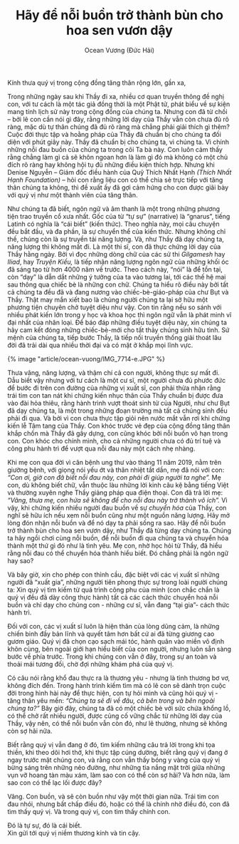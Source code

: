 ﻿---
title: Hãy để nỗi buồn trở thành bùn cho hoa sen vươn dậy
author: Ocean Vương (Đức Hải)
---

Kính thưa quý vị trong cộng đồng tăng thân rộng lớn, gần xa,

Trong những ngày sau khi Thầy đi xa, nhiều cơ quan truyền thông đề nghị con, với tư cách là một tác giả đồng thời là một Phật tử, phát biểu về sự kiện mang tính lịch sử này trong cộng đồng của chúng ta. Nhưng con đã từ chối – bởi lẽ con cần nói gì đây, rằng những lời dạy của Thầy vẫn còn chưa đủ rõ ràng, mặc dù tự thân chúng đã đủ rõ ràng mà chẳng phải giải thích gì thêm? Cuộc đời thực tập và hoằng pháp của Thầy đã chuẩn bị cho chúng ta đối diện với phút giây này. Thầy đã chuẩn bị cho chúng ta, vì chúng ta. Vì chính những nỗi đau buồn của chúng ta trong cõi Ta bà này. Con luôn cảm thấy rằng chẳng làm gì cả sẽ khôn ngoan hơn là làm gì đó mà không có một chủ đích rõ ràng hay không hội tụ đủ những điều kiện thích hợp. Nhưng khi Denise Nguyễn – Giám đốc điều hành của Quỹ Thích Nhất Hạnh *(Thích Nhất Hạnh Foundation)* – hỏi con rằng liệu con có thể chia sẻ trực tiếp với tăng thân chúng ta không, thì đề xuất ấy đã gợi cảm hứng cho con được giãi bày với quý vị như một thành viên của tăng thân.

Như chúng ta đã biết, ngôn ngữ và âm thanh là một trong những phương tiện trao truyền cổ xưa nhất. Gốc của từ “tự sự” (narrative) là “gnarus”, tiếng Latinh có nghĩa là “cái biết” (kiến thức). Theo nghĩa này, mọi câu chuyện đều bắt đầu, và đa phần, là sự chuyển thể của kiến thức. Nhưng không chỉ thế, chúng còn là sự truyền tải năng lượng. Và, như Thầy đã dạy chúng ta, năng lượng thì không mất đi. Là một thi sĩ, con đã thực chứng lời dạy của Thầy hằng ngày. Bởi vì đọc những dòng chữ của các sử thi *Gilgamesh* hay *Iliad*, hay *Truyện Kiều,* là tiếp nhận năng lượng ngôn ngữ của những khối óc đã sáng tạo từ hơn 4000 năm về trước. Theo cách này, “nói” là để tồn tại, còn “dạy” là dẫn dắt những ý tưởng của ta vào tương lai, tới các thế hệ mai sau thông qua chiếc bè là những con chữ. Chúng ta hiểu rõ điều này bởi tất cả chúng ta đều đã và đang nương vào chiếc-bè-giáo-pháp của chư Bụt và Thầy. Thật may mắn xiết bao là chủng người chúng ta lại sở hữu một phương tiện chuyên chở tuyệt diệu như vậy. Con tin rằng nếu so sánh với nhiều phát kiến lớn trong y học và khoa học thì ngôn ngữ vẫn là phát minh vĩ đại nhất của nhân loại. Để báo đáp những điều tuyệt diệu này, xin chúng ta hãy cam kết đóng những chiếc-bè-mới cho tất thảy chúng sinh hữu tình. Sứ mệnh của chúng ta, tiếp bước Thầy, là tiếp nối truyền thống giải thoát lâu đời đã trải dài qua nhiều thời đại và có mặt ở khắp mọi lĩnh vực.

{% image "article/ocean-vuong/IMG_7714-e.JPG" %}

Thưa vâng, năng lượng, và thậm chí cả con người, không thực sự mất đi. Dẫu biết vậy nhưng với tư cách là một cư sĩ, một người chưa đủ phước đức để bước đi trên con đường của những vị xuất sĩ, con phải thừa nhận rằng trái tim con tan nát khi chứng kiến nhục thân của Thầy chuẩn bị được đưa vào đài hỏa thiêu, rằng hành trình vượt thoát sinh tử của Người, như chư Bụt đã dạy chúng ta, là một trong những đoạn trường mà tất cả chúng sinh đều phải đi qua. Và bởi vì con chưa thực tập giỏi nên nước mắt vẫn rơi khi chứng kiến lễ Tâm tang của Thầy. Con khóc trước vẻ đẹp của cộng đồng tăng thân khắp chốn mà Thầy đã gây dựng, con cũng khóc bởi nỗi buồn vô hạn trong con. Con khóc cho chính mình, cho cả những người chưa có đủ trí tuệ và công phu hành trì để vượt qua nỗi đau này một cách nhẹ nhàng.

Khi mẹ con qua đời vì căn bệnh ung thư vào tháng 11 năm 2019, nằm trên giường bệnh, với giọng nói yếu ớt và thân nhiệt tắt dần, mẹ đã nói với con: *“Con ơi, giờ con đã biết nỗi đau này, con phải đi giúp người ta nghe”.* Mẹ con, dù không biết chữ, vẫn thuộc làu những lời kinh câu kệ bằng tiếng Việt và thường xuyên nghe Thầy giảng pháp qua điện thoại. Con đã trả lời mẹ: *“Vâng, thưa mẹ, con hứa sẽ không để cho nỗi đau này trở thành vô ích”.* Vì vậy, khi chứng kiến nhiều người đau buồn về sự *chuyển hóa* của Thầy, con nghĩ sẽ hữu ích nếu xem nỗi buồn cũng như một nguồn năng lượng. Hãy mở lòng đón nhận nỗi buồn và để nó dạy ta phải sống ra sao. Hãy để nỗi buồn trở thành bùn cho hoa sen vươn dậy, như Thầy đã từng dạy chúng ta. Chúng ta hãy ngồi chơi cùng nỗi buồn, để nỗi buồn đi qua chúng ta và chuyển hóa thành một thứ gì đó như là tình yêu. Mẹ con, nhờ học hỏi từ Thầy, đã hiểu rằng nỗi đau có thể chuyển hóa thành hiểu biết. Đó chẳng phải là ngôn ngữ hay sao?

Và bây giờ, xin cho phép con thỉnh cầu, đặc biệt với các vị xuất sĩ những người đã “xuất gia”, những người tiên phong thực sự trong loài người chúng ta: Xin quý vị tìm kiếm từ quá trình công phu của mình (con chắc chắn là quý vị đều đã dày công thực hành) tất cả các cách thức chuyển hoá nỗi buồn và chỉ dạy cho chúng con - những cư sĩ, vẫn đang “tại gia”- cách thức hành trì. 

Đối với con, các vị xuất sĩ luôn là hiện thân của lòng dũng cảm, là những chiến binh đầy bản lĩnh và quyết tâm hơn bất cứ ai đã từng giương cao gươm giáo. Quý vị đã chọn cạo sạch mái tóc, hành quân vào miền vô định khôn cùng, bên ngoài giới hạn hiểu biết của con người, nhưng luôn sẵn sàng bước về phía trước. Trong khi chúng con vẫn ở đây, trong sự an toàn và thoải mái tương đối, chờ đợi những khám phá của quý vị. 

Có câu nói rằng khổ đau thực ra là thương yêu - nhưng là tình thương bơ vơ,  không đích đến. Trong hành trình kiếm tìm mà có lẽ con sẽ dành trọn cuộc đời trong hình hài này để thực hiện, con tự hỏi mình và cũng hỏi quý vị - tăng thân yêu mến: *“Chúng ta sẽ đi về đâu, cả bên trong và bên ngoài chúng ta?”* Bây giờ đây, chúng ta đã có một chiếc bè với sức chứa khổng lồ, có thể chở rất nhiều người, được củng cố vững chắc  từ những lời dạy của Thầy, vậy nên, có thể nỗi buồn vẫn còn đó, như lẽ thường, nhưng sẽ không còn sợ hãi nữa.

Biết rằng quý vị vẫn đang ở đó, tìm kiếm những câu trả lời trong khi tọa thiền, khi theo dõi hơi thở, khi thực tập cúng dường, biết rằng quý vị đang ở ngay trước mặt chúng con, và rằng con vẫn thấy bóng y vàng của quý vị bừng sáng trên những nẻo đường, như những tia nắng mặt trời giữa những vụn vỡ hoang tàn màu xám, làm sao con có thể còn sợ hãi? Và hơn nữa, làm sao con có thể lạc lối được đây?

Vâng. Con buồn, và sẽ còn buồn như vậy một thời gian nữa. Trái tim con đau nhói, nhưng bất chấp điều đó, hoặc có thể là chính nhờ điều đó, con đã tìm thấy quý vị. Và trong quý vị, con tìm thấy chính con.

<p class="noIndent">Đó là tự sự, đó là cái biết.<br/>
Xin gửi tới quý vị niềm thương kính và tin cậy.</p>  
